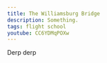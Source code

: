 ```yaml
---
title: The Williamsburg Bridge
description: Something.
tags: flight school
youtube: CC6YDMqPOXw
---
```


Derp derp
